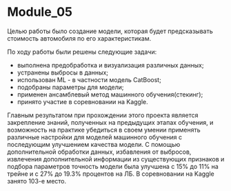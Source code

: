 # Module_05

Целью работы было создание модели, которая будет предсказывать стоимость автомобиля по его характеристикам.

По ходу работы были решены следующие задачи:
- выполнена предобработка и визуализация различных данных;
- устранены выбросы в данных;
- использован ML - в частности модель CatBoost;
- подобраны параметры для модели;
- применен ансамблевый метод машинного обучения(стекинг);
- принято участие в соревновании на Kaggle.

Главным результатом при прохождении этого проекта является закрепление знаний, полученных на предыдущих этапах обучения, и возможность на практике убедиться в своем умении применять различные настройки для моделей машинного обучения с последующим улучшением качества модели. С помощью дополнительной обработки данных, избавления от выбросов, извлечения дополнительной информации из существующих признаков и подбора параметров точность модели была улучшена с 15% до 11% на трейне и с 27% до 19.3% процентов на ЛБ. В соревновании на Kaggle занято 103-е место.
